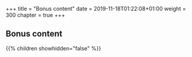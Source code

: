 +++
title = "Bonus content"
date = 2019-11-18T01:22:08+01:00
weight = 300
chapter = true
+++

## Bonus content

{{% children showhidden="false" %}}